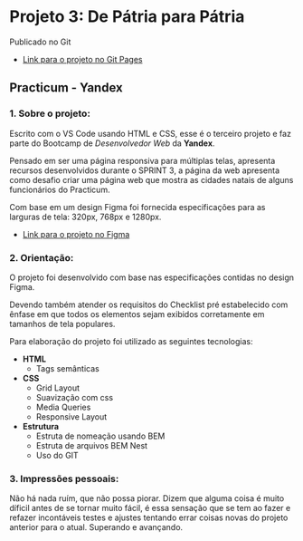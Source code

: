 # Projeto 3: De Pátria para Pátria
Publicado no Git 
* [Link para o projeto no Git Pages](https://alissoares89.github.io/web_project_3_ptbr/index.html)
## Practicum - Yandex

### 1. Sobre o projeto:
Escrito com o VS Code usando HTML e CSS, esse é o terceiro projeto e faz parte do Bootcamp de _Desenvolvedor Web_ da **Yandex**.

Pensado em ser uma página responsiva para múltiplas telas, apresenta recursos desenvolvidos durante o SPRINT 3, a página da web apresenta como desafio criar uma página web que mostra as cidades natais de alguns funcionários do Practicum.

Com base em um design Figma foi fornecida especificações para as larguras de tela: 320px, 768px e 1280px.
* [Link para o projeto no Figma](https://www.figma.com/file/GrMXsb1nThoKf3LFc42Bbh/WEB%2C-Sprint-3-%3A-De-P%C3%A1tria-para-P%C3%A1tria-%7C-desktop-%2B-mobile?node-id=0%3A1)  

### 2. Orientação:

O projeto foi desenvolvido com base nas especificações contidas no design Figma.

Devendo também atender os requisitos do Checklist pré estabelecido com ênfase em que todos os elementos sejam exibidos corretamente em tamanhos de tela populares.  

Para elaboração do projeto foi utilizado as seguintes tecnologias:

- **HTML**
  - Tags semânticas
- **CSS**
  - Grid Layout
  - Suavização com css
  - Media Queries
  - Responsive Layout
- **Estrutura**
  - Estruta de nomeação usando BEM
  - Estruta de arquivos BEM Nest
  - Uso do GIT

### 3. Impressões pessoais:

Não há nada ruím, que não possa piorar. Dizem que alguma coisa é muito díficil antes de se tornar muito fácil, é essa sensação que se tem ao fazer e refazer incontáveis testes e ajustes tentando errar coisas novas do projeto anterior para o atual. Superando e avançando.